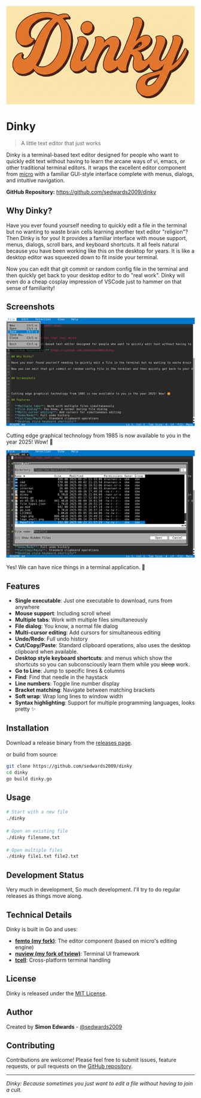 ![Dinky Logo](logo_small.png)

# Dinky

> A little text editor that just works

Dinky is a terminal-based text editor designed for people who want to quickly edit text without having to learn the arcane ways of vi, emacs, or other traditional terminal editors. It wraps the excellent editor component from [micro](https://github.com/zyedidia/micro) with a familiar GUI-style interface complete with menus, dialogs, and intuitive navigation.

**GitHub Repository:** https://github.com/sedwards2009/dinky

## Why Dinky?

Have you ever found yourself needing to quickly edit a file in the terminal but no wanting to waste brain cells learning another text editor "religion"? Then Dinky is for you! It provides a familiar interface with mouse support, menus, dialogs, scroll bars, and keyboard shortcuts. It all feels natural because you have been working like this on the desktop for years. It is like a desktop editor was squeezed down to fit inside your terminal.

Now you can edit that git commit or random config file in the terminal and then quickly get back to your desktop editor to do "real work". Dinky will even do a cheap cosplay impression of VSCode just to hammer on that sense of familiarity!


## Screenshots

![File menu screenshot](screenshot.png)

Cutting edge graphical technology from 1985 is now available to you in the year 2025! Wow! 🤩

![File dialog screenshot](screenshot2.png)

Yes! We can have nice things in a terminal application. 💎

## Features

- **Single executable**: Just one executable to download, runs from anywhere
- **Mouse support**: Including scroll wheel
- **Multiple tabs**: Work with multiple files simultaneously
- **File dialog**: You know, a normal file dialog
- **Multi-cursor editing**: Add cursors for simultaneous editing
- **Undo/Redo**: Full undo history
- **Cut/Copy/Paste**: Standard clipboard operations, also uses the desktop clipboard when available.
- **Desktop style keyboard shortcuts**: and menus which show the shortcuts so you can subconsciously learn them while you ~~sleep~~ work.
- **Go to Line**: Jump to specific lines & columns
- **Find**: Find that needle in the haystack
- **Line numbers**: Toggle line number display
- **Bracket matching**: Navigate between matching brackets
- **Soft wrap**: Wrap long lines to window width
- **Syntax highlighting**: Support for multiple programming languages, looks pretty ✨

## Installation

Download a release binary from the [releases page](https://github.com/sedwards2009/dinky/releases).

or build from source:

```bash
git clone https://github.com/sedwards2009/dinky
cd dinky
go build dinky.go
```

## Usage

```bash
# Start with a new file
./dinky

# Open an existing file
./dinky filename.txt

# Open multiple files
./dinky file1.txt file2.txt
```

## Development Status

Very much in development, So much development. I'll try to do regular releases as things move along.

## Technical Details

Dinky is built in Go and uses:
- **[femto (my fork)](https://github.com/sedwards2009/femto)**: The editor component (based on micro's editing engine)
- **[nuview (my fork of tview)](https://github.com/sedwards2009/nuview)**: Terminal UI framework
- **[tcell](https://github.com/gdamore/tcell)**: Cross-platform terminal handling

## License

Dinky is released under the [MIT License](LICENSE).

## Author

Created by **Simon Edwards** - [@sedwards2009](https://github.com/sedwards2009)

## Contributing

Contributions are welcome! Please feel free to submit issues, feature requests, or pull requests on the [GitHub repository](https://github.com/sedwards2009/dinky).

---

*Dinky: Because sometimes you just want to edit a file without having to join a cult.*
